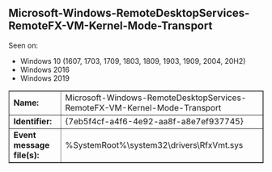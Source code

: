 ## Microsoft-Windows-RemoteDesktopServices-RemoteFX-VM-Kernel-Mode-Transport

Seen on:
* Windows 10 (1607, 1703, 1709, 1803, 1809, 1903, 1909, 2004, 20H2)
* Windows 2016
* Windows 2019

<table border="1" class="docutils">
  <tbody>
    <tr>
      <td><b>Name:</b></td>
      <td>Microsoft-Windows-RemoteDesktopServices-RemoteFX-VM-Kernel-Mode-Transport</td>
    </tr>
    <tr>
      <td><b>Identifier:</b></td>
      <td>{7eb5f4cf-a4f6-4e92-aa8f-a8e7ef937745}</td>
    </tr>
    <tr>
      <td><b>Event message file(s):</b></td>
      <td>%SystemRoot%\system32\drivers\RfxVmt.sys</td>
    </tr>
  </tbody>
</table>

&nbsp;

